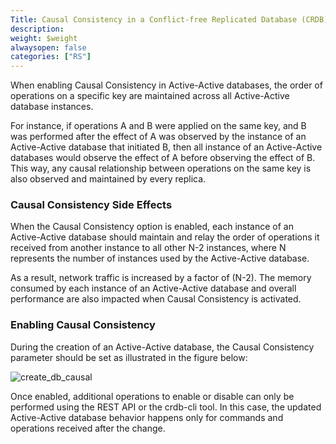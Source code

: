 ```yaml
---
Title: Causal Consistency in a Conflict-free Replicated Database (CRDB)
description:
weight: $weight
alwaysopen: false
categories: ["RS"]
---
```

When enabling Causal Consistency in Active-Active databases, the order of operations on a
specific key are maintained across all Active-Active database
instances.

For instance, if operations A and B were applied on the same key, and B
was performed after the effect of A was observed by the instance of an Active-Active database
that initiated B, then all instance of an Active-Active databases would observe the effect of A
before observing the effect of B. This way, any causal relationship
between operations on the same key is also observed and maintained by
every replica.

### **Causal Consistency Side Effects**

When the Causal Consistency option is enabled, each instance of an Active-Active database
should maintain and relay the order of operations it received from
another instance to all other N-2 instances, where N
represents the number of instances used by the
Active-Active database.

As a result, network traffic is increased by a factor of (N-2). The
memory consumed by each instance of an Active-Active database and overall performance are also
impacted when Causal Consistency is
activated.

### **Enabling Causal Consistency**

During the creation of an Active-Active database, the Causal Consistency parameter should
be set as illustrated in the figure below:

![create_db_causal](/images/rs/create_db_causal.png?width=1050&height=930)

Once enabled, additional operations to
enable or disable can only be performed
using the REST API or the crdb-cli tool. In this case, the updated Active-Active database
behavior happens only for commands
and operations received after the
change.
